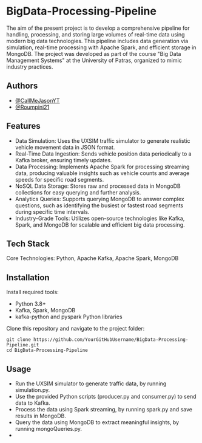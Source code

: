 # BigData-Processing-Pipeline

The aim of the present project is to develop a comprehensive pipeline for handling, processing, and storing large volumes of real-time data using modern big data technologies. This pipeline includes data generation via simulation, real-time processing with Apache Spark, and efficient storage in MongoDB. The project was developed as part of the course "Big Data Management Systems" at the University of Patras, organized to mimic industry practices.

## Authors

- [@CallMeJasonYT](https://github.com/CallMeJasonYT)
- [@Roumpini21](https://github.com/Roumpini21)

## Features
- Data Simulation: Uses the UXSIM traffic simulator to generate realistic vehicle movement data in JSON format.
- Real-Time Data Ingestion: Sends vehicle position data periodically to a Kafka broker, ensuring timely updates.
- Data Processing: Implements Apache Spark for processing streaming data, producing valuable insights such as vehicle counts and average speeds for specific road segments.
- NoSQL Data Storage: Stores raw and processed data in MongoDB collections for easy querying and further analysis.
- Analytics Queries: Supports querying MongoDB to answer complex questions, such as identifying the busiest or fastest road segments during specific time intervals.
- Industry-Grade Tools: Utilizes open-source technologies like Kafka, Spark, and MongoDB for scalable and efficient big data processing.

## Tech Stack

Core Technologies: Python, Apache Kafka, Apache Spark, MongoDB

## Installation
Install required tools:
- Python 3.8+
- Kafka, Spark, MongoDB
- kafka-python and pyspark Python libraries

Clone this repository and navigate to the project folder:
```
git clone https://github.com/YourGitHubUsername/BigData-Processing-Pipeline.git
cd BigData-Processing-Pipeline
```

## Usage
- Run the UXSIM simulator to generate traffic data, by running simulation.py.
- Use the provided Python scripts (producer.py and consumer.py) to send data to Kafka.
- Process the data using Spark streaming, by running spark.py and save results in MongoDB.
- Query the data using MongoDB to extract meaningful insights, by running mongoQueries.py.
- 
